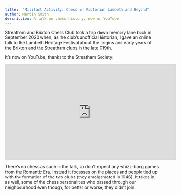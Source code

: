 ```yaml
---
title:  "Militant Activity: Chess in Victorian Lambeth and Beyond"
author: Martin Smith
description: A talk on chess history, now on YouTube
---
```


Streatham and Brixton Chess Club took a trip down memory lane back in September 2020 when, as the club’s unofficial historian, I gave an online talk to the Lambeth Heritage Festival about the origins and early years of the Brixton and the Streatham clubs in the late C19th.

It’s now on YouTube, thanks to the Streatham Society:

<iframe width="560" height="315" src="https://www.youtube.com/embed/5fJZ_hxGL00" 
  frameborder="0" allow="accelerometer; autoplay; clipboard-write; encrypted-media; gyroscope; picture-in-picture" 
  allowfullscreen>
</iframe>

<br>

There’s no chess as such in the talk, so don’t expect any whizz-bang games from the Romantic Era. Instead it focusses on the places and people tied up with the formation of the two clubs (they amalgamated in 1946).  It takes in, as well, some of the chess personalities who passed through our neighbourhood even though, for better or worse, they didn’t join.   
